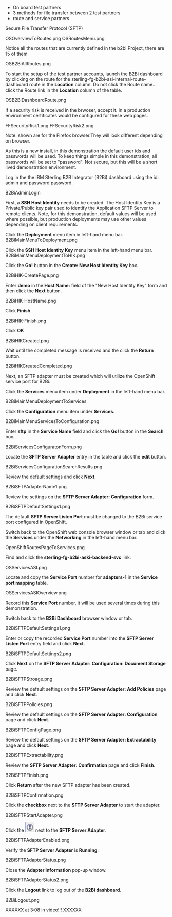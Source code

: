 

- On board test partners
- 3 methods for file transfer between 2 test partners
- route and service partners


Secure File Transfer Protocol (SFTP)

OSOverviewToRoutes.png
OSRoutesMenu.png

Notice all the routes that are currently defined in the b2bi Project, there are 15 of them

OSB2BiAllRoutes.png

To start the setup of the test partner accounts, launch the B2Bi dashboard by clicking on the route for the sterling-fg-b2bi-asi-internal-route-dashboard route in the **Location** column. Do not click the Route name... click the Route link in the **Location** column of the table.

OSB2BiDashboardRoute.png

If a security risk is received in the brwoser, accept it. In a production environment certificates would be configured for these web pages.

FFSecurityRisk1.png
FFSecurityRisk2.png

Note: shown are for the Firefox browser.They will look different depending on browser.

As this is a new install, in this demonstration the default user ids and passwords will be used. To keep things simple in this demonstration, all passwords will be set to "password".  Not secure, but this will be a short lived demonstration environment.

Log in the the IBM Sterling B2B Integrator (B2Bi) dashboard using the id: admin and password password.

B2BiAdminLogin

First, a **SSH Host Identity** needs to be created. The Host Identity Key is a Private/Public key pair used to identify the Application SFTP Server to remote clients.  Note, for this demonstration, default values will be used where possible, but production deployments may use other values depending on client requirements.

Click the **Deployment** menu item in left-hand menu bar.
B2BiMainMenuToDeployment.png

Click the **SSH Host Identity Key** menu item in the left-hand menu bar.
B2BiMainMenuDeploymentToHIK.png

Click the **Go!** button in the **Create: New Host Identity Key** box.

B2BiHIK-CreatePage.png

Enter **demo** in the **Host Name:** field of the "New Host Identity Key" form and then click the **Next** button.

B2BiHIK-HostName.png

Click **Finish**.

B2BiHIK-Finish.png

Click **OK**

B2BiHIKCreated.png

Wait until the completed message is received and the click the **Return** button.

B2BiHIKCreatedCompleted.png

Next, an SFTP adapter must be created which will utilize the OpenShift service port for B2Bi.

Click the **Services** menu item under **Deployment** in the left-hand menu bar.

B2BiMainMenuDeploymentToServices

Click the **Configuration** menu item under **Services**.

B2BiMainMenuServicesToConfiguration.png


Enter **sftp** in the **Service Name** field and click the **Go!** button in the **Search** box.

B2BiServicesConfiguratonForm.png

Locate the **SFTP Server Adapter** entry in the table and click the **edit** button.

B2BiServicesConfigurationSearchResults.png

Review the default settings and click **Next**.

B2BiSFTPAdapterName1.png

Review the settings on the **SFTP Server Adapter: Configuration** form.

B2BiSFTPDefaultSettings1.png

The default **SFTP Server Listen Port** must be changed to the B2Bi service port configured in OpenShift.

Switch back to the OpenShift web console browser window or tab and click the **Services** under the **Networking** in the left-hand menu bar.

OpenShiftRoutesPageToServices.png

Find and click the **sterling-fg-b2bi-aski-backend-svc** link.

OSServicesASI.png

Locate and copy the **Service Port** number for **adapters-1** in the **Service port mapping** table.

OSServicesASIOverview.png

Record this **Service Port** number, it will be used several times during this demonstration.

Switch back to the **B2Bi Dashboard** browser window or tab.

B2BiSFTPDefaultSettings1.png

Enter or copy the recorded **Service Port** number into the **SFTP Server Listen Port** entry field and click **Next**.

B2BiSFTPDefaultSettings2.png

Click **Next** on the **SFTP Server Adapter: Configuration: Document Storage** page.

B2BiSFTPStroage.png

Review the default settings on the **SFTP Server Adapter: Add Policies** page and click **Next**.

B2BiSFTPPolicies.png

Review the default settings on the **SFTP Server Adapter: Configuration** page and click **Next**.

B2BiSFTPConfigPage.png

Review the default settings on the **SFTP Server Adapter: Extractability** page and click **Next**.

B2BiSFTPExtractability.png

Review the **SFTP Server Adapter: Confirmation** page and click **Finish**.

B2BiSFTPFinish.png

Click **Return** after the new SFTP adapter has been created.

B2BiSFTPConfirmation.png

Click the **checkbox** next to the **SFTP Server Adapter** to start the adapter.

B2BiSFTPStartAdapter.png

Click the ![](_attachments/BangIcon.png) next to the **SFTP Server Adapter**.

B2BiSFTPAdapterEnabled.png

Verify the **SFTP Server Adapter** is **Running**.

B2BiSFTPAdapterStatus.png

Close the **Adapter Information** pop-up window.


B2BiSFTPAdapterStatus2.png

Click the **Logout** link to log out of the **B2Bi dashboard**.

B2BiLogout.png


XXXXXX at 3:08 in video!!! XXXXXX
